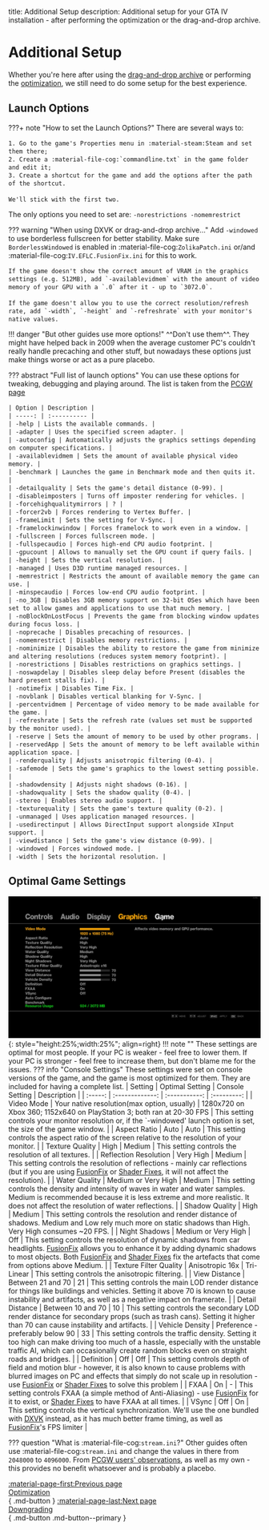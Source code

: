 title: Additional Setup
description: Additional setup for your GTA IV installation - after performing the optimization or the drag-and-drop archive.

# Additional Setup
Whether you're here after using the [drag-and-drop archive](Drag-and-Drop-Archive.md) or performing the [optimization](optimization.md), we still need to do some setup for the best experience.

## Launch Options
???+ note "How to set the Launch Options?"
    There are several ways to:
    
    1. Go to the game's Properties menu in :material-steam:Steam and set them there;
    2. Create a :material-file-cog:`commandline.txt` in the game folder and edit it;
    3. Create a shortcut for the game and add the options after the path of the shortcut.

    We'll stick with the first two.

The only options you need to set are: `-norestrictions -nomemrestrict`

??? warning "When using DXVK or drag-and-drop archive..."
    Add `-windowed` to use borderless fullscreen for better stability. Make sure `BorderlessWindowed` is enabled in :material-file-cog:`ZolikaPatch.ini` or/and :material-file-cog:`IV.EFLC.FusionFix.ini` for this to work.

    If the game doesn't show the correct amount of VRAM in the graphics settings (e.g. 512MB), add `-availablevidmem` with the amount of video memory of your GPU with a `.0` after it - up to `3072.0`.

    If the game doesn't allow you to use the correct resolution/refresh rate, add `-width`, `-height` and `-refreshrate` with your monitor's native values.

!!! danger "But other guides use more options!"
    ^^Don't use them^^. They might have helped back in 2009 when the average customer PC's couldn't really handle precaching and other stuff, but nowadays these options just make things worse or act as a pure placebo.

??? abstract "Full list of launch options"
    You can use these options for tweaking, debugging and playing around. The list is taken from the [PCGW page](https://www.pcgamingwiki.com/wiki/Grand_Theft_Auto_IV#Launch_options)

    | Option | Description | 
    | -----: | :---------- |
    | -help | Lists the available commands. |
    | -adapter | Uses the specified screen adapter. |
    | -autoconfig | Automatically adjusts the graphics settings depending on computer specifications. |
    | -availablevidmem | Sets the amount of available physical video memory. |
    | -benchmark | Launches the game in Benchmark mode and then quits it. |
    | -detailquality | Sets the game's detail distance (0-99). |
    | -disableimposters | Turns off imposter rendering for vehicles. |
    | -forcehighqualitymirrors | ? |
    | -forcer2vb | Forces rendering to Vertex Buffer. |
    | -frameLimit | Sets the setting for V-Sync. |
    | -framelockinwindow | Forces framelock to work even in a window. |
    | -fullscreen | Forces fullscreen mode. |
    | -fullspecaudio | Forces high-end CPU audio footprint. |
    | -gpucount | Allows to manually set the GPU count if query fails. |
    | -height | Sets the vertical resolution. |
    | -managed | Uses D3D runtime managed resources. |
    | -memrestrict | Restricts the amount of available memory the game can use. |
    | -minspecaudio | Forces low-end CPU audio footprint. |
    | -no_3GB | Disables 3GB memory support on 32-bit OSes which have been set to allow games and applications to use that much memory. |
    | -noBlockOnLostFocus | Prevents the game from blocking window updates during focus loss. |
    | -noprecache | Disables precaching of resources. |
    | -nomemrestrict | Disables memory restrictions. |
    | -nominimize | Disables the ability to restore the game from minimize and altering resolutions (reduces system memory footprint). |
    | -norestrictions | Disables restrictions on graphics settings. |
    | -noswapdelay | Disables sleep delay before Present (disables the hard present stalls fix). |
    | -notimefix | Disables Time Fix. |
    | -novblank | Disables vertical blanking for V-Sync. |
    | -percentvidmem | Percentage of video memory to be made available for the game. |
    | -refreshrate | Sets the refresh rate (values set must be supported by the monitor used). |
    | -reserve | Sets the amount of memory to be used by other programs. |
    | -reservedApp | Sets the amount of memory to be left available within application space. |
    | -renderquality | Adjusts anisotropic filtering (0-4). |
    | -safemode | Sets the game's graphics to the lowest setting possible. |
    | -shadowdensity | Adjusts night shadows (0-16). |
    | -shadowquality | Sets the shadow quality (0-4). |
    | -stereo | Enables stereo audio support. |
    | -texturequality | Sets the game's texture quality (0-2). |
    | -unmanaged | Uses application managed resources. |
    | -usedirectinput | Allows DirectInput support alongside XInput support. |
    | -viewdistance | Sets the game's view distance (0-99). |
    | -windowed | Forces windowed mode. |
    | -width | Sets the horizontal resolution. |

## Optimal Game Settings
![GTA IV Settings](gta4settings.jpg){: style="height:25%;width:25%"; align=right}
!!! note ""
    These settings are optimal for most people. If your PC is weaker - feel free to lower them. If your PC is stronger - feel free to increase them, but don't blame me for the issues.
??? info "Console Settings"
    These settings were set on console versions of the game, and the game is most optimized for them. They are included for having a complete list.
| Setting | Optimal Setting | Console Setting | Description | 
| :-----: | :-------------: | :-----------: | :---------: |
| Video Mode | Your native resolution(max option, usually) | 1280x720 on Xbox 360; 1152x640 on PlayStation 3; both ran at 20-30 FPS | This setting controls your monitor resolution or, if the `-windowed' launch option is set, the size of the game window. |
| Aspect Ratio | Auto | Auto | This setting controls the aspect ratio of the screen relative to the resolution of your monitor. |
| Texture Quality | High | Medium | This setting controls the resolution of all textures. |
| Reflection Resolution | Very High | Medium | This setting controls the resolution of reflections - mainly car reflections (but if you are using [FusionFix](/Essential-Modding/FusionFix/) or [Shader Fixes](/Essential-Modding/Shader-Fixes/), it will not affect the resolution). |
| Water Quality | Medium or Very High | Medium | This setting controls the density and intensity of waves in water and water samples. Medium is recommended because it is less extreme and more realistic. It does not affect the resolution of water reflections. |
| Shadow Quality | High | Medium | This setting controls the resolution and render distance of shadows. Medium and Low rely much more on static shadows than High. Very High consumes ~20 FPS. |
| Night Shadows | Medium or Very High | Off | This setting controls the resolution of dynamic shadows from car headlights. [FusionFix](/Essential-Modding/FusionFix/) allows you to enhance it by adding dynamic shadows to most objects. Both [FusionFix](/Essential-Modding/FusionFix/) and [Shader Fixes](/Essential-Modding/Shader-Fixes/) fix the artefacts that come from options above Medium. |
| Texture Filter Quality | Anisotropic 16x | Tri-Linear | This setting controls the anisotropic filtering. |
| View Distance | Between 21 and 70 | 21 | This setting controls the main LOD render distance for things like buildings and vehicles. Setting it above 70 is known to cause instability and artifacts, as well as a negative impact on framerate. |
| Detail Distance | Between 10 and 70 | 10 | This setting controls the secondary LOD render distance for secondary props (such as trash cans). Setting it higher than 70 can cause instability and artifacts. |
| Vehicle Density | Preference - preferably below 90 | 33 | This setting controls the traffic density. Setting it too high can make driving too much of a hassle, especially with the unstable traffic AI, which can occasionally create random blocks even on straight roads and bridges. |
| Definition | Off | Off | This setting controls depth of field and motion blur - however, it is also known to cause problems with blurred images on PC and effects that simply do not scale up in resolution - use [FusionFix](/Essential-Modding/FusionFix/) or [Shader Fixes](/Essential-Modding/Shader-Fixes/) to solve this problem |
| FXAA | On | - | This setting controls FXAA (a simple method of Anti-Aliasing) - use [FusionFix](/Essential-Modding/FusionFix/) for it to exist, or [Shader Fixes](/Essential-Modding/Shader-Fixes/) to have FXAA at all times. |
| VSync | Off | On | This setting controls the vertical synchronization. We'll use the one bundled with [DXVK](Optimization.md) instead, as it has much better frame timing, as well as [FusionFix](/Essential-Modding/FusionFix/)'s FPS limiter |

??? question "What is :material-file-cog:`stream.ini`?"
    Other guides often use :material-file-cog:`stream.ini` and change the values in there from `2048000` to `4096000`. From [PCGW users' observations](https://www.pcgamingwiki.com/w/index.php?title=Topic:X1jmh4mc3t6mv3hv&topic_showPostId=xb5gbd4mggke2ets#flow-post-xb5gbd4mggke2ets), as well as my own - this provides no benefit whatsoever and is probably a placebo.

[:material-page-first:Previous page <br>Optimization</br>](optimization.md){ .md-button } [:material-page-last:Next page <br>Downgrading</br>](downgrading.md){ .md-button .md-button--primary }